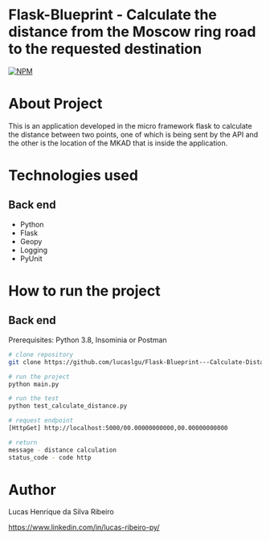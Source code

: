 # Flask-Blueprint - Calculate the distance from the Moscow ring road to the requested destination

[![NPM](https://img.shields.io/npm/l/react)](https://github.com/lucaslgu/Flask-Blueprint---Calculate-Distance/blob/main/LICENSE) 

# About Project

This is an application developed in the micro framework flask to calculate the distance between two points, one of which is being sent by the API and the other is the location of the MKAD that is inside the application.

# Technologies used
## Back end
- Python
- Flask
- Geopy
- Logging
- PyUnit

# How to run the project

## Back end
Prerequisites: Python 3.8, Insominia or Postman

```bash
# clone repository
git clone https://github.com/lucaslgu/Flask-Blueprint---Calculate-Distance.git

# run the project
python main.py

# run the test
python test_calculate_distance.py

# request endpoint
[HttpGet] http://localhost:5000/00.00000000000,00.00000000000

# return
message - distance calculation
status_code - code http
```

# Author

Lucas Henrique da Silva Ribeiro

https://www.linkedin.com/in/lucas-ribeiro-py/
